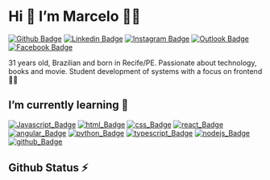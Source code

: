 # Hi 👋 I’m Marcelo :man_student:

[![Github Badge](https://img.shields.io/badge/-Github-000?style=flat-square&logo=Github&logoColor=white)](https://github.com/marcelogomes90) [![Linkedin Badge](https://img.shields.io/badge/-LinkedIn-blue?style=flat-square&logo=Linkedin&logoColor=white)](https://www.linkedin.com/in/marcelogomes90/) [![Instagram Badge](https://img.shields.io/badge/Instagram-E4405F?style=flat-square&logo=instagram&logoColor=white)](https://www.instagram.com/marcelogomes90/) [![Outlook Badge](https://img.shields.io/badge/Microsoft_Outlook-0078D4?style=flat-square&logo=microsoft-outlook&logoColor=white)](mailto:marcelo.sobrinho@outlook.com) [![Facebook Badge](https://img.shields.io/badge/Facebook-1877F2?style=flat-square&logo=facebook&logoColor=white)](https://www.facebook.com/profile.php?id=100025656512992)<br/>

31 years old, Brazilian and born in Recife/PE. Passionate about technology, books and movie. Student development of systems with a focus on frontend 👨‍💻

## I’m currently learning 🚀

[![Javascript_Badge](https://img.shields.io/badge/JavaScript-323330?style=for-the-badge&logo=javascript&logoColor=F7DF1E)]() [![html_Badge](https://img.shields.io/badge/HTML5-E34F26?style=for-the-badge&logo=html5&logoColor=white)]() [![css_Badge](https://img.shields.io/badge/CSS3-1572B6?style=for-the-badge&logo=css3&logoColor=white)]() [![react_Badge](https://img.shields.io/badge/React-20232A?style=for-the-badge&logo=react&logoColor=61DAFB)]() [![angular_Badge](https://img.shields.io/badge/Angular-DD0031?style=for-the-badge&logo=angular&logoColor=white)]() [![python_Badge](https://img.shields.io/badge/Python-FFD43B?style=for-the-badge&logo=python&logoColor=darkgreen)]() [![typescript_Badge](https://img.shields.io/badge/TypeScript-007ACC?style=for-the-badge&logo=typescript&logoColor=white)]() [![nodejs_Badge](https://img.shields.io/badge/Node.js-339933?style=for-the-badge&logo=nodedotjs&logoColor=white)]() [![github_Badge](https://img.shields.io/badge/GitHub-100000?style=for-the-badge&logo=github&logoColor=white)]()<br/>

## Github Status ⚡






